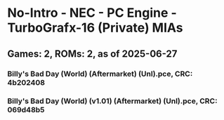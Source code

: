 # No-Intro - NEC - PC Engine - TurboGrafx-16 (Private) MIAs
## Games: 2, ROMs: 2, as of 2025-06-27

### Billy's Bad Day (World) (Aftermarket) (Unl).pce, CRC: 4b202408
### Billy's Bad Day (World) (v1.01) (Aftermarket) (Unl).pce, CRC: 069d48b5
